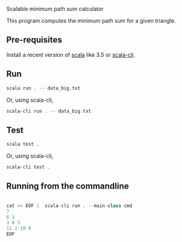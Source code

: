 Scalable minimum path sum calculator

This program computes the minimum path sum for a given triangle.

## Pre-requisites

Install a recent version of [scala](https://www.scala-lang.org) like 3.5 or [scala-cli](https://scala-cli.virtuslab.org).

## Run

```scala
scala run . -- data_big.txt

```

Or, using scala-cli,

```scala
scala-cli run . -- data_big.txt

```

## Test

```scala
scala test .

```

Or, using scala-cli,

```scala
scala-cli test .

```


## Running from the commandline

```scala

cat << EOF |  scala-cli run . --main-class cmd
7
6 3
3 8 5
11 2 10 9
EOF

```
